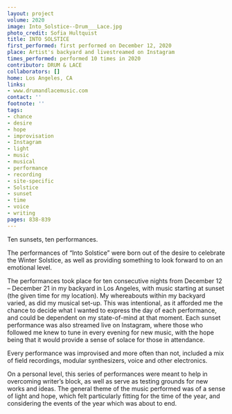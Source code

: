 ```yaml
---
layout: project
volume: 2020
image: Into_Solstice--Drum___Lace.jpg
photo_credit: Sofia Hultquist
title: INTO SOLSTICE
first_performed: first performed on December 12, 2020
place: Artist's backyard and livestreamed on Instagram
times_performed: performed 10 times in 2020
contributor: DRUM & LACE
collaborators: []
home: Los Angeles, CA
links:
- www.drumandlacemusic.com
contact: ''
footnote: ''
tags:
- chance
- desire
- hope
- improvisation
- Instagram
- light
- music
- musical
- performance
- recording
- site-specific
- Solstice
- sunset
- time
- voice
- writing
pages: 838-839
---
```


Ten sunsets, ten performances. 

The performances of “Into Solstice” were born out of the desire to celebrate the Winter Solstice, as well as providing something to look forward to on an emotional level. 

The performances took place for ten consecutive nights from December 12 – December 21 in my backyard in Los Angeles, with music starting at sunset (the given time for my location). My whereabouts within my backyard varied, as did my musical set-up. This was intentional, as it afforded me the chance to decide what I wanted to express the day of each performance, and could be dependent on my state-of-mind at that moment. Each sunset performance was also streamed live on Instagram, where those who followed me knew to tune in every evening for new music, with the hope being that it would provide a sense of solace for those in attendance. 

Every performance was improvised and more often than not, included a mix of field recordings, modular synthesizers, voice and other electronics. 

On a personal level, this series of performances were meant to help in overcoming writer’s block, as well as serve as testing grounds for new works and ideas. The general theme of the music performed was of a sense of light and hope, which felt particularly fitting for the time of the year, and considering the events of the year which was about to end.